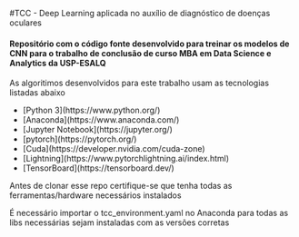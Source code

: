 #TCC - Deep Learning aplicada no auxílio de diagnóstico de doenças oculares 
#### Repositório com o código fonte desenvolvido para treinar os modelos de CNN para o trabalho de conclusão de curso MBA em Data Science e Analytics da USP-ESALQ

<p> As algoritimos desenvolvidos para este trabalho usam as tecnologias listadas abaixo</p>

<ul>
  <li>[Python 3](https://www.python.org/)</li>
  <li>[Anaconda](https://www.anaconda.com/)</li>
  <li>[Jupyter Notebook](https://jupyter.org/)</li>
  <li>[pytorch](https://pytorch.org/)</li>
  <li>[Cuda](https://developer.nvidia.com/cuda-zone)</li>
  <li>[Lightning](https://www.pytorchlightning.ai/index.html)</li>
  <li>[TensorBoard](https://tensorboard.dev/)</li>
</ul>

<p>Antes de clonar esse repo certifique-se que tenha todas as ferramentas/hardware necessários instalados</p>
<p>É necessário importar o tcc_environment.yaml no Anaconda para todas as libs necessárias sejam instaladas com as versões corretas</p>

